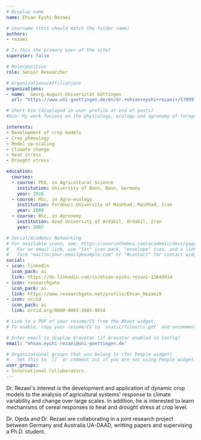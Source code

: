 ```yaml
---
# Display name
name: Ehsan Eyshi Rezaei

# Username (this should match the folder name)
authors:
- rezaei

# Is this the primary user of the site?
superuser: false

# Role/position
role: Senior Researcher

# Organizations/Affiliations
organizations:
- name:  Georg-August-Universität Göttingen
  url: "https://www.uni-goettingen.de/en/dr.+ehsan+eyshi+rezaei+/578991.html"

# Short bio (displayed in user profile at end of posts)
#bio: My work focuses on the physiology, ecology and agronomy of forage plants.

interests:
- Development of crop models
- Crop phenology
- Model up-scaling
- Climate change 
- Heat stress
- Drought stress

education:
  courses:
  - course: PhD, in Agricultural Science
    institution: University of Bonn, Bonn, Germany 
    year: 2016
  - course: MSc, in Agro-ecology
    institution: Ferdowsi University of Mashhad, Mashhad, Iran 
    year: 2009
  - course: BSc, in Agronomy
    institution: Azad University of Ardabil, Ardabil, Iran 
    year: 2007

# Social/Academic Networking
# For available icons, see: https://sourcethemes.com/academic/docs/page-builder/#icons
#   For an email link, use "fas" icon pack, "envelope" icon, and a link in the
#   form "mailto:your-email@example.com" or "#contact" for contact widget.
social:
- icon: linkedin
  icon_pack: ai
  link: https://de.linkedin.com/in/ehsan-eyshi-rezaei-13640914
- icon: researchgate
  icon_pack: ai
  link: https://www.researchgate.net/profile/Ehsan_Rezaei9
- icon: orcid
  icon_pack: ai
  link: orcid.org/0000-0003-2603-8034

# Link to a PDF of your resume/CV from the About widget.
# To enable, copy your resume/CV to `static/files/cv.pdf` and uncomment the lines below.

# Enter email to display Gravatar (if Gravatar enabled in Config)
email: "ehsan.eyshi-rezaei@uni-goettingen.de"

# Organizational groups that you belong to (for People widget)
#   Set this to `[]` or comment out if you are not using People widget.
user_groups:
- International Collaborators
---
```


Dr. Rezaei's interest is the development and application of dynamic crop models to the analysis of agricultural systems' response to climate variability and change over large scales. In addition, he is interested to learn mechanisms of cereal responses to heat and drought stress at crop level.

Dr. Ojeda and Dr. Rezaei are collaborating in a joint research project between 
Germany and Australia UA-DAAD, writting papers and supervising a 
Ph.D. student.
